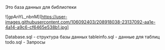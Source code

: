 Это база данных для библиотеки

![gpAnYL_nbnM](https://user-images.githubusercontent.com/106092403/208918038-23137092-aa1e-4a14-a9c6-cf6465e538b1.jpg]





Database.sql - структура базы данных
tableinfo.sql - данные для таблиц
todo.sql - Запросы

